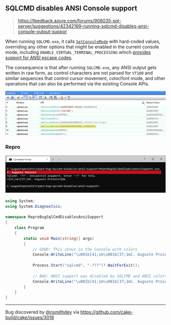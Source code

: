 ## SQLCMD disables ANSI Console support

> https://feedback.azure.com/forums/908035-sql-server/suggestions/42342169-running-sqlcmd-disables-ansi-console-output-suppor

When running `SQLCMD.exe`, it calls [`SetConsoleMode`](https://docs.microsoft.com/en-us/windows/console/setconsolemode) with hard-coded values, overriding any other options that might be enabled in the current console mode, including `ENABLE_VIRTUAL_TERMINAL_PROCESSING` which [provides support for ANSI escape codes](https://docs.microsoft.com/en-us/windows/console/console-virtual-terminal-sequences).

The consequence is that after running `SQLCMD.exe`, any ANSI output gets written in raw form, as control characters are not parsed for `VT100` and similar sequences that control cursor movement, color/font mode, and other operations that can also be performed via the existing Console APIs.

![Screenshot SQLCMD call SetConsoleMode](asset/sqlcmd-calls-setconsolemode.png)

### Repro

![Screenshot ANSI escape codes disabled after executing SQLCMD](asset/console-ansi-disabled-by-sqlcmd.png)

```csharp
using System;
using System.Diagnostics;

namespace ReproBugSqlCmdDisablesAnsiSupport
{
    class Program
    {
        static void Main(string[] args)
        {
            // GOOD: This shows in the Console with colors
            Console.WriteLine("\u001b[41;1m\u001b[37;1mC. Augusto Proiete\u001b[0m");

            Process.Start("sqlcmd", "-???")?.WaitForExit();

            // BAD: ANSI support was disabled by SQLCMD and ANSI colors no longer work
            Console.WriteLine("\u001b[41;1m\u001b[37;1mC. Augusto Proiete\u001b[0m");
        }
    }
}

```

---

Bug discovered by [@nsmithdev](https://github.com/nsmithdev) via https://github.com/cake-build/cake/issues/3018
